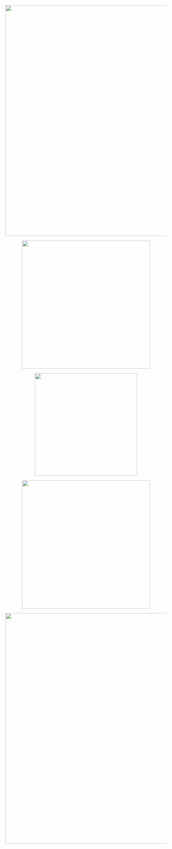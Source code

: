 <p align="center"> <img src="https://files.catbox.moe/c6cvfs.png"width="720">
<p align="center"> <img src="https://files.catbox.moe/0rky7e.png"width="400">
<p align="center"> <img src="https://files.catbox.moe/vnvl3k.png"width="320">
<p align="center"> <img src="https://files.catbox.moe/lzmblp.png"width="400">
<p align="center"> <img src="https://files.catbox.moe/7o6f90.png"width="720">
